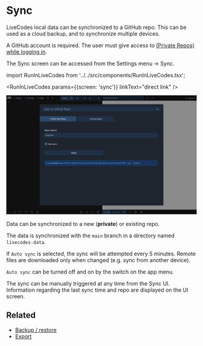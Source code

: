 # Sync

LiveCodes local data can be synchronized to a GitHub repo. This can be used as a cloud backup, and to synchronize multiple devices.

A GitHub account is required. The user must give access to [(Private Repos) while logging in](./github-integration.md).

The Sync screen can be accessed from the Settings menu → Sync.

import RunInLiveCodes from '../../src/components/RunInLiveCodes.tsx';

<RunInLiveCodes params={{screen: 'sync'}} linkText="direct link" />

![LiveCodes Sync](../../static/img/screenshots/sync.jpg)

Data can be synchronized to a new (**private**) or existing repo.

The data is synchronized with the `main` branch in a directory named `livecodes-data`.

If `Auto sync` is selected, the sync will be attempted every 5 minutes. Remote files are downloaded only when changed (e.g. sync from another device).

`Auto sync` can be turned off and on by the switch on the app menu.

The sync can be manually triggered at any time from the Sync UI. Information regarding the last sync time and repo are displayed on the UI screen.

## Related

- [Backup / restore](./backup-restore.md)
- [Export](./export.md)
